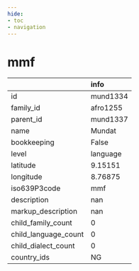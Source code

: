 ```yaml
---
hide:
- toc
- navigation
---
```

# mmf
|                      | info     |
|:---------------------|:---------|
| id                   | mund1334 |
| family_id            | afro1255 |
| parent_id            | mund1337 |
| name                 | Mundat   |
| bookkeeping          | False    |
| level                | language |
| latitude             | 9.15151  |
| longitude            | 8.76875  |
| iso639P3code         | mmf      |
| description          | nan      |
| markup_description   | nan      |
| child_family_count   | 0        |
| child_language_count | 0        |
| child_dialect_count  | 0        |
| country_ids          | NG       |